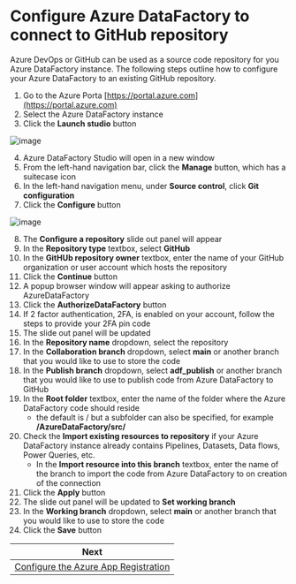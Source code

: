 # Configure Azure DataFactory to connect to GitHub repository

Azure DevOps or GitHub can be used as a source code repository for you Azure DataFactory instance.  The following steps outline
how to configure your Azure DataFactory to an existing GitHub repository.

1. Go to the Azure Porta [https://portal.azure.com](https://portal.azure.com)
2. Select the Azure DataFactory instance
3. Click the **Launch studio** button

![image](https://user-images.githubusercontent.com/102371320/207325293-65d1130d-a7ab-417e-b3b0-77e97e584501.png)

4. Azure DataFactory Studio will open in a new window
5. From the left-hand navigation bar, click the **Manage** button, which has a suitecase icon
6. In the left-hand navigation menu, under **Source control**, click **Git configuration**
7. Click the **Configure** button

![image](https://user-images.githubusercontent.com/102371320/207325522-be3826fd-8817-4427-b125-21d7a0eebb54.png)

8. The **Configure a repository** slide out panel will appear
9. In the **Repository type** textbox, select **GitHub**
10. In the **GitHUb repository owner** textbox, enter the name of your GitHub organization or user account which hosts the repository
11. Click the **Continue** button
12. A popup browser window will appear asking to authorize AzureDataFactory
13. Click the **AuthorizeDataFactory** button
14. If 2 factor authentication, 2FA, is enabled on your account, follow the steps to provide your 2FA pin code
15. The slide out panel will be updated
16. In the **Repository name** dropdown, select the repository
17. In the **Collaboration branch** dropdown, select **main** or another branch that you would like to use to store the code
18. In the **Publish branch** dropdown, select **adf_publish** or another branch that you would like to use to publish code from Azure DataFactory to GitHub
19. In the **Root folder** textbox, enter the name of the folder where the Azure DataFactory code should reside
    - the default is / but a subfolder can also be specified, for example **/AzureDataFactory/src/**
20. Check the **Import existing resources to repository** if your Azure DataFactory instance already contains Pipelines, Datasets, Data flows, Power Queries, etc.
    - In the **Import resource into this branch** textbox, enter the name of the branch to import the code from Azure DataFactory to on creation of the connection
21. Click the **Apply** button
22. The slide out panel will be updated to **Set working branch**
23. In the **Working branch** dropdown, select **main** or another branch that you would like to use to store the code
24. Click the **Save** button

Next|
---|
[Configure the Azure App Registration](./02-configure-app-registration.md)|
